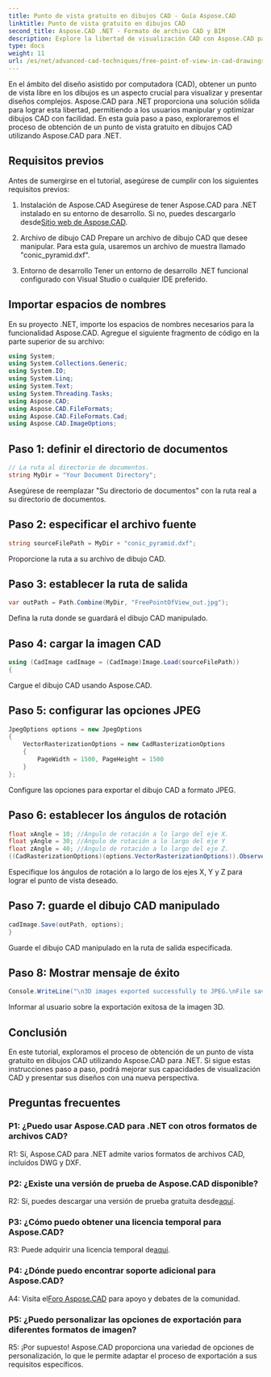 ```yaml
---
title: Punto de vista gratuito en dibujos CAD - Guía Aspose.CAD
linktitle: Punto de vista gratuito en dibujos CAD
second_title: Aspose.CAD .NET - Formato de archivo CAD y BIM
description: Explore la libertad de visualización CAD con Aspose.CAD para .NET. Siga nuestra guía paso a paso para obtener un punto de vista único.
type: docs
weight: 11
url: /es/net/advanced-cad-techniques/free-point-of-view-in-cad-drawings/
---
```

En el ámbito del diseño asistido por computadora (CAD), obtener un punto de vista libre en los dibujos es un aspecto crucial para visualizar y presentar diseños complejos. Aspose.CAD para .NET proporciona una solución sólida para lograr esta libertad, permitiendo a los usuarios manipular y optimizar dibujos CAD con facilidad. En esta guía paso a paso, exploraremos el proceso de obtención de un punto de vista gratuito en dibujos CAD utilizando Aspose.CAD para .NET.

## Requisitos previos

Antes de sumergirse en el tutorial, asegúrese de cumplir con los siguientes requisitos previos:

1. Instalación de Aspose.CAD
 Asegúrese de tener Aspose.CAD para .NET instalado en su entorno de desarrollo. Si no, puedes descargarlo desde[Sitio web de Aspose.CAD](https://releases.aspose.com/cad/net/).

2. Archivo de dibujo CAD
Prepare un archivo de dibujo CAD que desee manipular. Para esta guía, usaremos un archivo de muestra llamado "conic_pyramid.dxf".

3. Entorno de desarrollo
Tener un entorno de desarrollo .NET funcional configurado con Visual Studio o cualquier IDE preferido.

## Importar espacios de nombres

En su proyecto .NET, importe los espacios de nombres necesarios para la funcionalidad Aspose.CAD. Agregue el siguiente fragmento de código en la parte superior de su archivo:

```csharp
using System;
using System.Collections.Generic;
using System.IO;
using System.Linq;
using System.Text;
using System.Threading.Tasks;
using Aspose.CAD;
using Aspose.CAD.FileFormats;
using Aspose.CAD.FileFormats.Cad;
using Aspose.CAD.ImageOptions;
```


## Paso 1: definir el directorio de documentos

```csharp
// La ruta al directorio de documentos.
string MyDir = "Your Document Directory";
```

Asegúrese de reemplazar "Su directorio de documentos" con la ruta real a su directorio de documentos.

## Paso 2: especificar el archivo fuente

```csharp
string sourceFilePath = MyDir + "conic_pyramid.dxf";
```

Proporcione la ruta a su archivo de dibujo CAD.

## Paso 3: establecer la ruta de salida

```csharp
var outPath = Path.Combine(MyDir, "FreePointOfView_out.jpg");
```

Defina la ruta donde se guardará el dibujo CAD manipulado.

## Paso 4: cargar la imagen CAD

```csharp
using (CadImage cadImage = (CadImage)Image.Load(sourceFilePath))
{
```

Cargue el dibujo CAD usando Aspose.CAD.

## Paso 5: configurar las opciones JPEG

```csharp
JpegOptions options = new JpegOptions
{
    VectorRasterizationOptions = new CadRasterizationOptions
    {
        PageWidth = 1500, PageHeight = 1500
    }
};
```

Configure las opciones para exportar el dibujo CAD a formato JPEG.

## Paso 6: establecer los ángulos de rotación

```csharp
float xAngle = 10; //Ángulo de rotación a lo largo del eje X.
float yAngle = 30; //Ángulo de rotación a lo largo del eje Y
float zAngle = 40; //Ángulo de rotación a lo largo del eje Z.
((CadRasterizationOptions)(options.VectorRasterizationOptions)).ObserverPoint = new ObserverPoint(xAngle, yAngle, zAngle);
```

Especifique los ángulos de rotación a lo largo de los ejes X, Y y Z para lograr el punto de vista deseado.

## Paso 7: guarde el dibujo CAD manipulado

```csharp
cadImage.Save(outPath, options);
}
```

Guarde el dibujo CAD manipulado en la ruta de salida especificada.

## Paso 8: Mostrar mensaje de éxito

```csharp
Console.WriteLine("\n3D images exported successfully to JPEG.\nFile saved at " + outPath);
```

Informar al usuario sobre la exportación exitosa de la imagen 3D.

## Conclusión

En este tutorial, exploramos el proceso de obtención de un punto de vista gratuito en dibujos CAD utilizando Aspose.CAD para .NET. Si sigue estas instrucciones paso a paso, podrá mejorar sus capacidades de visualización CAD y presentar sus diseños con una nueva perspectiva.


## Preguntas frecuentes

### P1: ¿Puedo usar Aspose.CAD para .NET con otros formatos de archivos CAD?

R1: Sí, Aspose.CAD para .NET admite varios formatos de archivos CAD, incluidos DWG y DXF.

### P2: ¿Existe una versión de prueba de Aspose.CAD disponible?

 R2: Sí, puedes descargar una versión de prueba gratuita desde[aquí](https://releases.aspose.com/).

### P3: ¿Cómo puedo obtener una licencia temporal para Aspose.CAD?

 R3: Puede adquirir una licencia temporal de[aquí](https://purchase.aspose.com/temporary-license/).

### P4: ¿Dónde puedo encontrar soporte adicional para Aspose.CAD?

 A4: Visita el[Foro Aspose.CAD](https://forum.aspose.com/c/cad/19) para apoyo y debates de la comunidad.

### P5: ¿Puedo personalizar las opciones de exportación para diferentes formatos de imagen?

R5: ¡Por supuesto! Aspose.CAD proporciona una variedad de opciones de personalización, lo que le permite adaptar el proceso de exportación a sus requisitos específicos.
